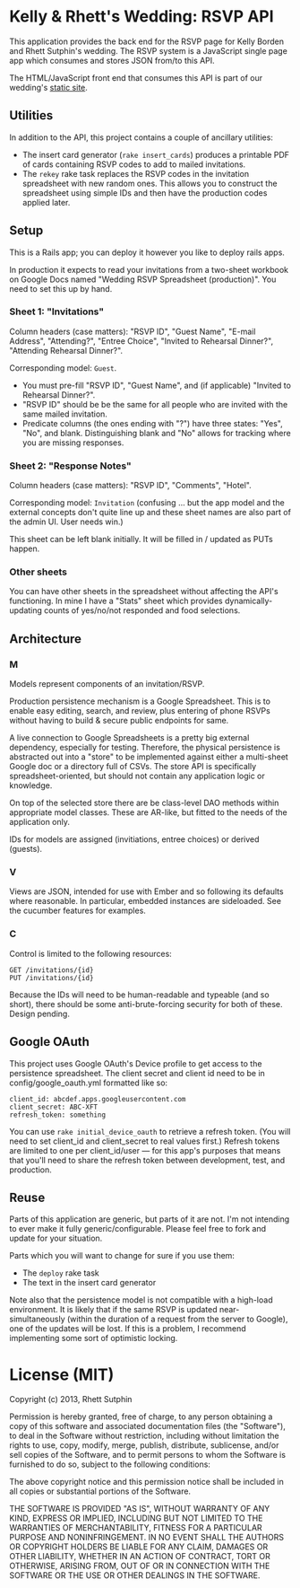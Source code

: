 # Kelly & Rhett's Wedding: RSVP API

This application provides the back end for the RSVP page for Kelly Borden and
Rhett Sutphin's wedding. The RSVP system is a JavaScript single page app which
consumes and stores JSON from/to this API.

The HTML/JavaScript front end that consumes this API is part of our wedding's
[static site](https://github.com/rsutphin/mrandmrs-site).

## Utilities

In addition to the API, this project contains a couple of ancillary utilities:

* The insert card generator (`rake insert_cards`) produces a printable PDF of
  cards containing RSVP codes to add to mailed invitations.
* The `rekey` rake task replaces the RSVP codes in the invitation spreadsheet
  with new random ones. This allows you to construct the spreadsheet using simple
  IDs and then have the production codes applied later.

## Setup

This is a Rails app; you can deploy it however you like to deploy rails apps.

In production it expects to read your invitations from a two-sheet workbook on
Google Docs named "Wedding RSVP Spreadsheet (production)". You need to set this
up by hand.

### Sheet 1: "Invitations"

Column headers (case matters): "RSVP ID", "Guest Name", "E-mail Address",
"Attending?", "Entree Choice", "Invited to Rehearsal Dinner?", "Attending
Rehearsal Dinner?".

Corresponding model: `Guest`.

* You must pre-fill "RSVP ID", "Guest Name", and (if applicable) "Invited to
  Rehearsal Dinner?".
* "RSVP ID" should be be the same for all people who are invited with the same
  mailed invitation.
* Predicate columns (the ones ending with "?") have three states: "Yes", "No",
  and blank. Distinguishing blank and "No" allows for tracking where you are
  missing responses.

### Sheet 2: "Response Notes"

Column headers (case matters): "RSVP ID", "Comments", "Hotel".

Corresponding model: `Invitation` (confusing ... but the app model and the
external concepts don't quite line up and these sheet names are also part of the
admin UI. User needs win.)

This sheet can be left blank initially. It will be filled in / updated as PUTs
happen.

### Other sheets

You can have other sheets in the spreadsheet without affecting the API's
functioning. In mine I have a "Stats" sheet which provides dynamically-updating
counts of yes/no/not responded and food selections.

## Architecture

### M

Models represent components of an invitation/RSVP.

Production persistence mechanism is a Google Spreadsheet. This is to enable easy
editing, search, and review, plus entering of phone RSVPs without having to
build & secure public endpoints for same.

A live connection to Google Spreadsheets is a pretty big external dependency,
especially for testing. Therefore, the physical persistence is abstracted out
into a "store" to be implemented against either a multi-sheet Google doc or a
directory full of CSVs. The store API is specifically spreadsheet-oriented, but
should not contain any application logic or knowledge.

On top of the selected store there are be class-level DAO methods within
appropriate model classes. These are AR-like, but fitted to the needs of the
application only.

IDs for models are assigned (invitiations, entree choices) or derived (guests).

### V

Views are JSON, intended for use with Ember and so following its defaults where
reasonable. In particular, embedded instances are sideloaded. See the cucumber
features for examples.

### C

Control is limited to the following resources:

    GET /invitations/{id}
    PUT /invitations/{id}

Because the IDs will need to be human-readable and typeable (and so short),
there should be some anti-brute-forcing security for both of these. Design
pending.

## Google OAuth

This project uses Google OAuth's Device profile to get access to the persistence
spreadsheet. The client secret and client id need to be in
config/google_oauth.yml formatted like so:

    client_id: abcdef.apps.googleusercontent.com
    client_secret: ABC-XFT
    refresh_token: something

You can use `rake initial_device_oauth` to retrieve a refresh token. (You will
need to set client_id and client_secret to real values first.) Refresh tokens
are limited to one per client_id/user — for this app's purposes that means that
you'll need to share the refresh token between development, test, and
production.

## Reuse

Parts of this application are generic, but parts of it are not. I'm not
intending to ever make it fully generic/configurable. Please feel free to fork
and update for your situation.

Parts which you will want to change for sure if you use them:

* The `deploy` rake task
* The text in the insert card generator

Note also that the persistence model is not compatible with a high-load
environment. It is likely that if the same RSVP is updated near-simultaneously
(within the duration of a request from the server to Google), one of the updates
will be lost. If this is a problem, I recommend implementing some sort of
optimistic locking.

# License (MIT)

Copyright (c) 2013, Rhett Sutphin

Permission is hereby granted, free of charge, to any person obtaining a copy of
this software and associated documentation files (the "Software"), to deal in
the Software without restriction, including without limitation the rights to
use, copy, modify, merge, publish, distribute, sublicense, and/or sell copies of
the Software, and to permit persons to whom the Software is furnished to do so,
subject to the following conditions:

The above copyright notice and this permission notice shall be included in all
copies or substantial portions of the Software.

THE SOFTWARE IS PROVIDED "AS IS", WITHOUT WARRANTY OF ANY KIND, EXPRESS OR
IMPLIED, INCLUDING BUT NOT LIMITED TO THE WARRANTIES OF MERCHANTABILITY, FITNESS
FOR A PARTICULAR PURPOSE AND NONINFRINGEMENT. IN NO EVENT SHALL THE AUTHORS OR
COPYRIGHT HOLDERS BE LIABLE FOR ANY CLAIM, DAMAGES OR OTHER LIABILITY, WHETHER
IN AN ACTION OF CONTRACT, TORT OR OTHERWISE, ARISING FROM, OUT OF OR IN
CONNECTION WITH THE SOFTWARE OR THE USE OR OTHER DEALINGS IN THE SOFTWARE.
